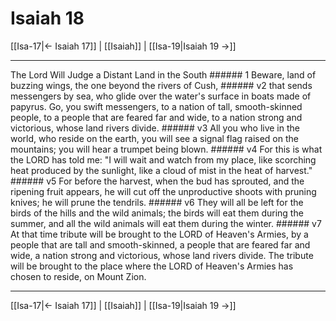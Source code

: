 # Isaiah 18

[[Isa-17|← Isaiah 17]] | [[Isaiah]] | [[Isa-19|Isaiah 19 →]]
***

The Lord Will Judge a Distant Land in the South ###### 1 Beware, land of buzzing wings, the one beyond the rivers of Cush, ###### v2 that sends messengers by sea, who glide over the water's surface in boats made of papyrus. Go, you swift messengers, to a nation of tall, smooth-skinned people, to a people that are feared far and wide, to a nation strong and victorious, whose land rivers divide. ###### v3 All you who live in the world, who reside on the earth, you will see a signal flag raised on the mountains; you will hear a trumpet being blown. ###### v4 For this is what the LORD has told me: "I will wait and watch from my place, like scorching heat produced by the sunlight, like a cloud of mist in the heat of harvest." ###### v5 For before the harvest, when the bud has sprouted, and the ripening fruit appears, he will cut off the unproductive shoots with pruning knives; he will prune the tendrils. ###### v6 They will all be left for the birds of the hills and the wild animals; the birds will eat them during the summer, and all the wild animals will eat them during the winter. ###### v7 At that time tribute will be brought to the LORD of Heaven's Armies, by a people that are tall and smooth-skinned, a people that are feared far and wide, a nation strong and victorious, whose land rivers divide. The tribute will be brought to the place where the LORD of Heaven's Armies has chosen to reside, on Mount Zion.

***
[[Isa-17|← Isaiah 17]] | [[Isaiah]] | [[Isa-19|Isaiah 19 →]]
